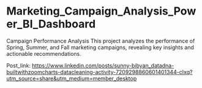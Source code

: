 # Marketing_Campaign_Analysis_Power_BI_Dashboard
Campaign Performance Analysis This project analyzes the performance of Spring, Summer, and Fall marketing campaigns, revealing key insights and actionable recommendations.

Post_link: https://www.linkedin.com/posts/sunny-bibyan_datadna-builtwithzoomcharts-datacleaning-activity-7209298860601401344-cIxq?utm_source=share&utm_medium=member_desktop
